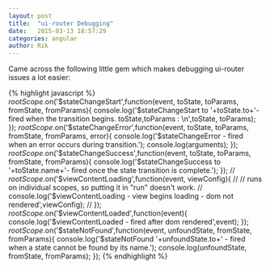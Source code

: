 ```yaml
---
layout: post
title:  "ui-router Debugging"
date:   2015-03-13 18:57:29
categories: angular
author: Rik
---
```


Came across the following little gem which makes debugging ui-router issues a lot easier:

{% highlight javascript %}
 $rootScope.$on('$stateChangeStart',function(event, toState, toParams, fromState, fromParams){
  console.log('$stateChangeStart to '+toState.to+'- fired when the transition begins. toState,toParams : \n',toState, toParams);
});
$rootScope.$on('$stateChangeError',function(event, toState, toParams, fromState, fromParams, error){
  console.log('$stateChangeError - fired when an error occurs during transition.');
  console.log(arguments);
});
$rootScope.$on('$stateChangeSuccess',function(event, toState, toParams, fromState, fromParams){
  console.log('$stateChangeSuccess to '+toState.name+'- fired once the state transition is complete.');
});
// $rootScope.$on('$viewContentLoading',function(event, viewConfig){
//   // runs on individual scopes, so putting it in "run" doesn't work.
//   console.log('$viewContentLoading - view begins loading - dom not rendered',viewConfig);
// });
$rootScope.$on('$viewContentLoaded',function(event){
  console.log('$viewContentLoaded - fired after dom rendered',event);
});
$rootScope.$on('$stateNotFound',function(event, unfoundState, fromState, fromParams){
  console.log('$stateNotFound '+unfoundState.to+'  - fired when a state cannot be found by its name.');
  console.log(unfoundState, fromState, fromParams);
});
{% endhighlight %}